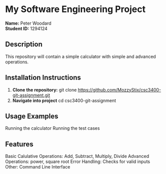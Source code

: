 # My Software Engineering Project 

**Name:** Peter Woodard  
**Student ID:** 1294124

## Description
This repository will contain a simple calculator with simple and advanced operations.

## Installation Instructions
1. **Clone the repository:**
git clone https://github.com/MozzyStix/csc3400-git-assignment.git
2. **Navigate into project**
cd csc3400-git-assignment

## Usage Examples
Running the calculator
Running the test cases

## Features
Basic Calulative Operations: Add, Subtract, Multiply, Divide
Advanced Operations: power, square root
Error Handling: Checks for valid inputs
Other: Command Line Interface